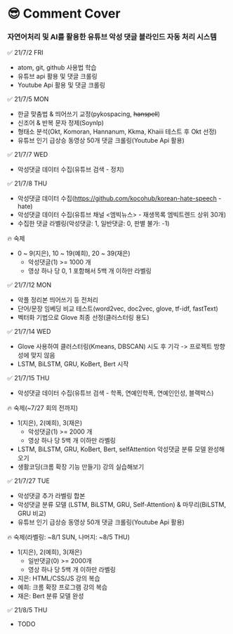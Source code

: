 # &#128526; Comment Cover
### 자연어처리 및 AI를 활용한 유튜브 악성 댓글 블라인드 자동 처리 시스템

&#9989; 21/7/2 FRI
- atom, git, github 사용법 학습
- 유튜브 api 활용 및 댓글 크롤링
- Youtube Api 활용 및 댓글 크롤링

&#9989; 21/7/5 MON
- 한글 맞춤법 & 띄어쓰기 교정(pykospacing, <strike>hanspell</strike>)
- 신조어 & 반복 문자 정제(Soynlp)
- 형태소 분석(Okt, Komoran, Hannanum, Kkma, Khaiii 테스트 후 Okt 선정)
- 유튜브 인기 급상승 동영상 50개 댓글 크롤링(Youtube Api 활용)

&#9989; 21/7/7 WED
- 악성댓글 데이터 수집(유튜브 검색 - 정치)

&#9989; 21/7/8 THU
- 악성댓글 데이터 수집(https://github.com/kocohub/korean-hate-speech - hate)
- 악성댓글 데이터 수집(유튜브 채널 <엠빅뉴스> - 재생목록 엠빅트렌드 상위 30개)
- 수집한 댓글 라벨링(악성댓글: 1, 일반댓글: 0, 판별 불가: -1)

&#128293; 숙제
- 0 ~ 9(지은), 10 ~ 19(예희), 20 ~ 39(재은)
  - 악성댓글(1) >= 1000 개
  - 영상 하나 당 0, 1 포함해서 5백 개 이하만 라벨링

&#9989; 21/7/12 MON
- 악플 정리본 띄어쓰기 등 전처리
- 단어/문장 임베딩 비교 테스트(word2vec, doc2vec, glove, tf-idf, fastText)
- 벡터화 기법으로 Glove 최종 선정(클러스터링 용도)

&#9989; 21/7/14 WED
- Glove 사용하여 클러스터링(Kmeans, DBSCAN) 시도 후 기각
-> 프로젝트 방향성에 맞지 않음
- LSTM, BiLSTM, GRU, KoBert, Bert 시작

&#9989; 21/7/15 THU
- 악성댓글 데이터 수집(유튜브 검색 - 학폭, 연예인학폭, 연예인인성, 블랙박스)

&#128293; 숙제(~7/27 회의 전까지)
- 1(지은), 2(예희), 3(재은)
  - 악성댓글(1) >= 2000 개
  - 영상 하나 당 5백 개 이하만 라벨링
- LSTM, BiLSTM, GRU, KoBert, Bert, selfAttention 악성댓글 분류 모델 완성해오기
- 생활코딩(크롬 확장 기능 만들기) 강의 실습해보기

&#9989; 21/7/27 TUE
- 악성댓글 추가 라벨링 합본
- 악성댓글 분류 모델 (LSTM, BiLSTM, GRU, Self-Attention) & 마무리(BiLSTM, GRU 비교)
- 유튜브 인기 급상승 동영상 50개 댓글 크롤링(Youtube Api 활용)

&#128293; 숙제(라벨링: ~8/1 SUN, 나머지: ~8/5 THU)
- 1(지은), 2(예희), 3(재은)
  - 일반댓글(0) >= 2000개
  - 영상 하나 당 5백 개 이하만 라벨링
- 지은: HTML/CSS/JS 강의 복습
- 예희: 크롬 확장 프로그램 강의 복습
- 재은: Bert 분류 모델 완성

&#9989; 21/8/5 THU
- TODO
